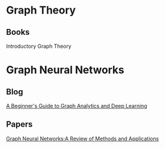# Graph Theory
## Books
Introductory Graph Theory

# Graph Neural Networks

## Blog
[A Beginner's Guide to Graph Analytics and Deep Learning](https://skymind.ai/wiki/graph-analysis)

## Papers
[Graph Neural Networks:A Review of Methods and Applications](https://arxiv.org/abs/1812.08434)
